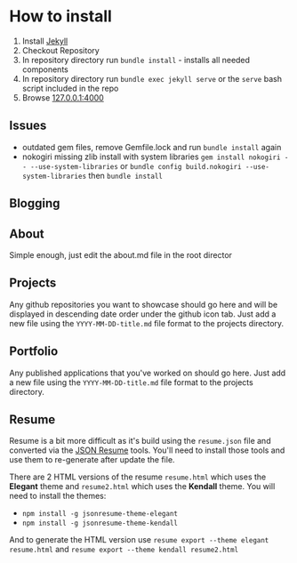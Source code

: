 # How to install

1. Install [Jekyll](https://jekyllrb.com/)
1. Checkout Repository
1. In repository directory run `bundle install` - installs all needed components
1. In repository directory run `bundle exec jekyll serve` or the `serve` bash script included in the repo
1. Browse [127.0.0.1:4000](http://127.0.0.1:4000)


## Issues
* outdated gem files, remove Gemfile.lock and run `bundle install` again
* nokogiri missing zlib install with system libraries `gem install nokogiri -- --use-system-libraries` or `bundle config build.nokogiri --use-system-libraries` then `bundle install`

## Blogging

## About
Simple enough, just edit the about.md file in the root director

## Projects
Any github repositories you want to showcase should go here and will be displayed in descending date order under the github icon tab.  Just add a new file using the `YYYY-MM-DD-title.md` file format to the projects directory.

## Portfolio
Any published applications that you've worked on should go here.  Just add a new file using the `YYYY-MM-DD-title.md` file format to the projects directory.

## Resume
Resume is a bit more difficult as it's build using the `resume.json` file and converted via the [JSON Resume](https://jsonresume.org/) tools.  You'll need to install those tools and use them to re-generate after update the file.

There are 2 HTML versions of the resume `resume.html` which uses the **Elegant** theme and `resume2.html` which uses the **Kendall** theme.
You will need to install the themes:

* `npm install -g jsonresume-theme-elegant`
* `npm install -g jsonresume-theme-kendall`

And to generate the HTML version use `resume export --theme elegant resume.html` and `resume export --theme kendall resume2.html`
